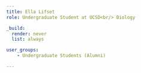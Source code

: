 ```yaml
---
title: Ella Lifset
role: Undergraduate Student at UCSD<br/> Biology

_build:
  render: never
  list: always

user_groups:
    - Undergraduate Students (Alumni)

---
```


